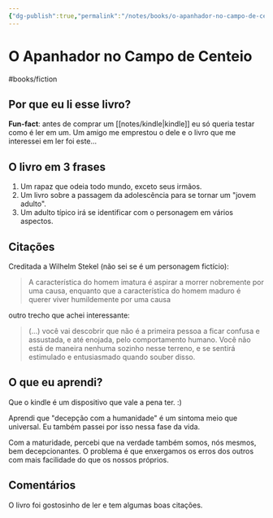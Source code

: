 ```yaml
---
{"dg-publish":true,"permalink":"/notes/books/o-apanhador-no-campo-de-centeio/"}
---
```



# O Apanhador no Campo de Centeio

#books/fiction 

## Por que eu li esse livro?

**Fun-fact**: antes de comprar um [[notes/kindle\|kindle]] eu só queria testar como é ler em um. Um amigo me emprestou o dele e o livro que me interessei em ler foi este...

## O livro em 3 frases

1. Um rapaz que odeia todo mundo, exceto seus irmãos.
2. Um livro sobre a passagem da adolescência para se tornar um "jovem adulto".
3. Um adulto típico irá se identificar com o personagem em vários aspectos.

## Citações

Creditada a Wilhelm Stekel (não sei se é um personagem fictício):

> A característica do homem imatura é aspirar a morrer nobremente por uma causa, enquanto que a característica do homem maduro é querer viver humildemente por uma causa

outro trecho que achei interessante:

> (...) você vai descobrir que não é a primeira pessoa a ficar confusa e assustada, e até enojada, pelo comportamento humano. Você não está de maneira nenhuma sozinho nesse terreno, e se sentirá estimulado e entusiasmado quando souber disso.


## O que eu aprendi?

Que o kindle é um dispositivo que vale a pena ter. :)

Aprendi que "decepção com a humanidade" é um sintoma meio que universal. Eu também passei por isso nessa fase da vida.

Com a maturidade, percebi que na verdade também somos, nós mesmos, bem decepcionantes. O problema é que enxergamos os erros dos outros com mais facilidade do que os nossos próprios.


## Comentários

O livro foi gostosinho de ler e tem algumas boas citações.

